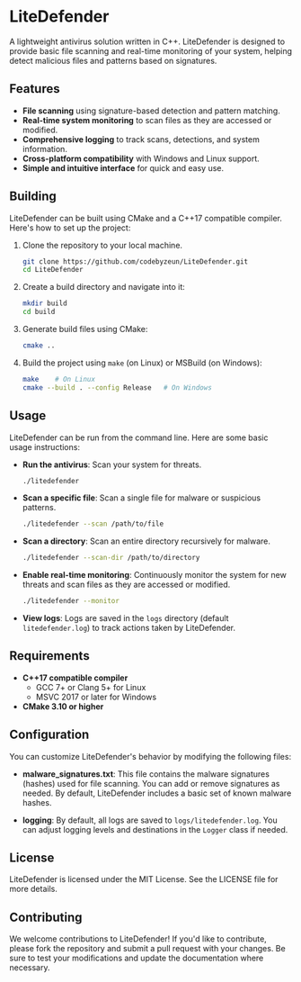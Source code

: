 # LiteDefender

A lightweight antivirus solution written in C++. LiteDefender is designed to provide basic file scanning and real-time monitoring of your system, helping detect malicious files and patterns based on signatures.

## Features

- **File scanning** using signature-based detection and pattern matching.
- **Real-time system monitoring** to scan files as they are accessed or modified.
- **Comprehensive logging** to track scans, detections, and system information.
- **Cross-platform compatibility** with Windows and Linux support.
- **Simple and intuitive interface** for quick and easy use.

## Building

LiteDefender can be built using CMake and a C++17 compatible compiler. Here's how to set up the project:

1. Clone the repository to your local machine.
    ```bash
    git clone https://github.com/codebyzeun/LiteDefender.git
    cd LiteDefender
    ```

2. Create a build directory and navigate into it:
    ```bash
    mkdir build
    cd build
    ```

3. Generate build files using CMake:
    ```bash
    cmake ..
    ```

4. Build the project using `make` (on Linux) or MSBuild (on Windows):
    ```bash
    make    # On Linux
    cmake --build . --config Release   # On Windows
    ```

## Usage

LiteDefender can be run from the command line. Here are some basic usage instructions:

- **Run the antivirus**: Scan your system for threats.
    ```bash
    ./litedefender
    ```

- **Scan a specific file**: Scan a single file for malware or suspicious patterns.
    ```bash
    ./litedefender --scan /path/to/file
    ```

- **Scan a directory**: Scan an entire directory recursively for malware.
    ```bash
    ./litedefender --scan-dir /path/to/directory
    ```

- **Enable real-time monitoring**: Continuously monitor the system for new threats and scan files as they are accessed or modified.
    ```bash
    ./litedefender --monitor
    ```

- **View logs**: Logs are saved in the `logs` directory (default `litedefender.log`) to track actions taken by LiteDefender.

## Requirements

- **C++17 compatible compiler**
    - GCC 7+ or Clang 5+ for Linux
    - MSVC 2017 or later for Windows
- **CMake 3.10 or higher**

## Configuration

You can customize LiteDefender's behavior by modifying the following files:

- **malware_signatures.txt**: This file contains the malware signatures (hashes) used for file scanning. You can add or remove signatures as needed. By default, LiteDefender includes a basic set of known malware hashes.

- **logging**: By default, all logs are saved to `logs/litedefender.log`. You can adjust logging levels and destinations in the `Logger` class if needed.

## License

LiteDefender is licensed under the MIT License. See the LICENSE file for more details.

## Contributing

We welcome contributions to LiteDefender! If you'd like to contribute, please fork the repository and submit a pull request with your changes. Be sure to test your modifications and update the documentation where necessary.
